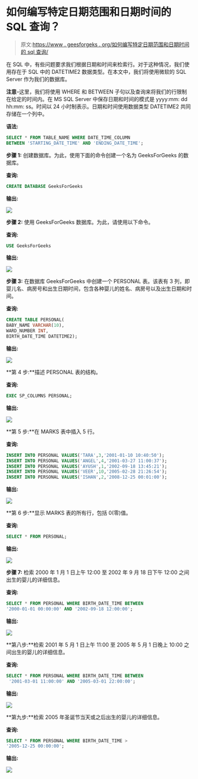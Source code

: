 # 如何编写特定日期范围和日期时间的 SQL 查询？

> 原文:[https://www . geesforgeks . org/如何编写特定日期范围和日期时间的 sql 查询/](https://www.geeksforgeeks.org/how-to-write-a-sql-query-for-a-specific-date-range-and-date-time/)

在 SQL 中，有些问题要求我们根据日期和时间来检索行。对于这种情况，我们使用存在于 SQL 中的 DATETIME2 数据类型。在本文中，我们将使用微软的 SQL Server 作为我们的数据库。

**注意**–这里，我们将使用 WHERE 和 BETWEEN 子句以及查询来将我们的行限制在给定的时间内。在 MS SQL Server 中保存日期和时间的模式是 yyyy:mm: dd hh:mm: ss。时间以 24 小时制表示。日期和时间使用数据类型 DATETIME2 共同存储在一个列中。

**语法:**

```sql
SELECT * FROM TABLE_NAME WHERE DATE_TIME_COLUMN
BETWEEN 'STARTING_DATE_TIME' AND 'ENDING_DATE_TIME';
```

**步骤 1:** 创建数据库。为此，使用下面的命令创建一个名为 GeeksForGeeks 的数据库。

**查询:**

```sql
CREATE DATABASE GeeksForGeeks
```

**输出:**

![](img/35e6763d64a57600946af28da80394af.png)

**步骤 2:** 使用 GeeksForGeeks 数据库。为此，请使用以下命令。

**查询:**

```sql
USE GeeksForGeeks
```

**输出:**

![](img/bd44f0d21d117380343c53a4b44533b1.png)

**步骤 3:** 在数据库 GeeksForGeeks 中创建一个 PERSONAL 表。该表有 3 列，即婴儿名、病房号和出生日期时间，包含各种婴儿的姓名、病房号以及出生日期和时间。

**查询:**

```sql
CREATE TABLE PERSONAL(
BABY_NAME VARCHAR(10),
WARD_NUMBER INT,
BIRTH_DATE_TIME DATETIME2);
```

**输出:**

![](img/5abe5c92395b44a75283bb645a7c51cf.png)

**第 4 步:**描述 PERSONAL 表的结构。

**查询:**

```sql
EXEC SP_COLUMNS PERSONAL;
```

**输出:**

![](img/54cf6e364f9e1434af8cee7edb91c3b7.png)

**第 5 步:**在 MARKS 表中插入 5 行。

**查询:**

```sql
INSERT INTO PERSONAL VALUES('TARA',3,'2001-01-10 10:40:50');
INSERT INTO PERSONAL VALUES('ANGEL',4,'2001-03-27 11:00:37');
INSERT INTO PERSONAL VALUES('AYUSH',1,'2002-09-18 13:45:21');
INSERT INTO PERSONAL VALUES('VEER',10,'2005-02-28 21:26:54');
INSERT INTO PERSONAL VALUES('ISHAN',2,'2008-12-25 00:01:00');
```

**输出:**

![](img/2888808aa20a6923802cd2db7e45aa09.png)

**第 6 步:**显示 MARKS 表的所有行，包括 0(零)值。

**查询:**

```sql
SELECT * FROM PERSONAL;
```

**输出:**

![](img/86bab19e0aa82d55c1faebfa852223fe.png)

**步骤 7:** 检索 2000 年 1 月 1 日上午 12:00 至 2002 年 9 月 18 日下午 12:00 之间出生的婴儿的详细信息。

**查询:**

```sql
SELECT * FROM PERSONAL WHERE BIRTH_DATE_TIME BETWEEN
'2000-01-01 00:00:00' AND '2002-09-18 12:00:00';
```

**输出:**

![](img/087bb4d706a929e93a458f95be928451.png)

**第八步:**检索 2001 年 5 月 1 日上午 11:00 至 2005 年 5 月 1 日晚上 10:00 之间出生的婴儿的详细信息。

**查询:**

```sql
SELECT * FROM PERSONAL WHERE BIRTH_DATE_TIME BETWEEN
 '2001-03-01 11:00:00' AND '2005-03-01 22:00:00';
```

**输出:**

![](img/5a0cbf1d561265ef72a7ca7d8115be27.png)

**第九步:**检索 2005 年圣诞节当天或之后出生的婴儿的详细信息。

**查询:**

```sql
SELECT * FROM PERSONAL WHERE BIRTH_DATE_TIME > 
'2005-12-25 00:00:00';
```

**输出:**

![](img/2b981d7730269ad532b6e1482781c882.png)